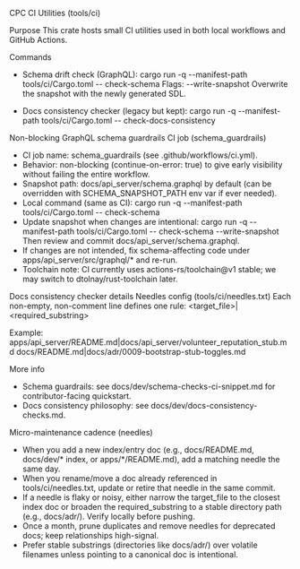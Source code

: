 CPC CI Utilities (tools/ci)

Purpose
This crate hosts small CI utilities used in both local workflows and GitHub Actions.

Commands
- Schema drift check (GraphQL):
  cargo run -q --manifest-path tools/ci/Cargo.toml -- check-schema
  Flags:
  --write-snapshot   Overwrite the snapshot with the newly generated SDL.

- Docs consistency checker (legacy but kept):
  cargo run -q --manifest-path tools/ci/Cargo.toml -- check-docs-consistency

Non-blocking GraphQL schema guardrails CI job (schema_guardrails)
- CI job name: schema_guardrails (see .github/workflows/ci.yml).
- Behavior: non-blocking (continue-on-error: true) to give early visibility without failing the entire workflow.
- Snapshot path: docs/api_server/schema.graphql by default (can be overridden with SCHEMA_SNAPSHOT_PATH env var if ever needed).
- Local command (same as CI):
  cargo run -q --manifest-path tools/ci/Cargo.toml -- check-schema
- Update snapshot when changes are intentional:
  cargo run -q --manifest-path tools/ci/Cargo.toml -- check-schema --write-snapshot
  Then review and commit docs/api_server/schema.graphql.
- If changes are not intended, fix schema-affecting code under apps/api_server/src/graphql/* and re-run.
- Toolchain note: CI currently uses actions-rs/toolchain@v1 stable; we may switch to dtolnay/rust-toolchain later.

Docs consistency checker details
Needles config (tools/ci/needles.txt)
Each non-empty, non-comment line defines one rule:
<target_file>|<required_substring>

Example:
apps/api_server/README.md|docs/api_server/volunteer_reputation_stub.md
docs/README.md|docs/adr/0009-bootstrap-stub-toggles.md

More info
- Schema guardrails: see docs/dev/schema-checks-ci-snippet.md for contributor-facing quickstart.
- Docs consistency philosophy: see docs/dev/docs-consistency-checks.md.

Micro-maintenance cadence (needles)
- When you add a new index/entry doc (e.g., docs/README.md, docs/dev/* index, or apps/*/README.md), add a matching needle the same day.
- When you rename/move a doc already referenced in tools/ci/needles.txt, update or retire that needle in the same commit.
- If a needle is flaky or noisy, either narrow the target_file to the closest index doc or broaden the required_substring to a stable directory path (e.g., docs/adr/). Verify locally before pushing.
- Once a month, prune duplicates and remove needles for deprecated docs; keep relationships high-signal.
- Prefer stable substrings (directories like docs/adr/) over volatile filenames unless pointing to a canonical doc is intentional.